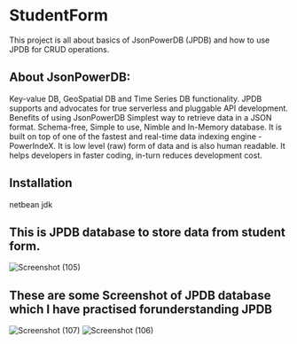 
# StudentForm
This project is all about basics of JsonPowerDB (JPDB) and how to use JPDB for CRUD operations.


## About JsonPowerDB:
 Key-value DB, GeoSpatial DB and Time Series DB functionality. JPDB supports and advocates for true serverless and pluggable API development.
 Benefits of using JsonPowerDB
 Simplest way to retrieve data in a JSON format.
 Schema-free, Simple to use, Nimble and In-Memory database.
 It is built on top of one of the fastest and real-time data indexing engine - PowerIndeX.
It is low level (raw) form of data and is also human readable.
 It helps developers in faster coding, in-turn reduces development cost.

## Installation 
netbean
jdk

## This is JPDB database to store data from student form.
![Screenshot (105)](https://github.com/Javedjlp/StudentForm/assets/93154508/903e8971-7197-40f3-b113-0c358b01c899)

## These are some Screenshot of JPDB database which I have practised forunderstanding JPDB
![Screenshot (107)](https://github.com/Javedjlp/StudentForm/assets/93154508/58eb2c8e-2105-4a79-9d56-775f3f96db3d)
![Screenshot (106)](https://github.com/Javedjlp/StudentForm/assets/93154508/576cfe01-9322-46d2-aaee-3de43d7b62b2)



